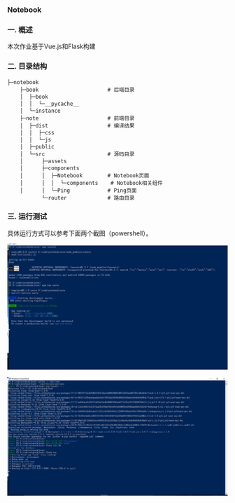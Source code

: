 ### Notebook

### 一. 概述

本次作业基于Vue.js和Flask构建

### 二. 目录结构

```shell
├─notebook 
    ├─book 						# 后端目录
    │  ├─book
    │  │  └─__pycache__
    │  └─instance
    ├─note 						# 前端目录
    │  ├─dist 					# 编译结果
    │  │  ├─css
    │  │  └─js
    │  ├─public
    │  └─src					# 源码目录
    │      ├─assets	
    │      ├─components
    │      │  ├─Notebook 		# Notebook页面
    │      │  │  └─components 	 # Notebook相关组件
    │      │  └─Ping 			# Ping页面
           └─router				# 路由目录
```

### 三. 运行测试

具体运行方式可以参考下面两个截图（powershell）。

![](./note.png)

![](./book.png)

